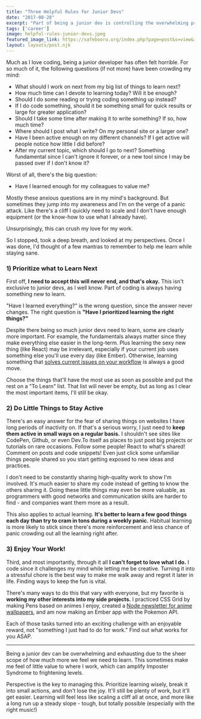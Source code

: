 ```yaml
---
title: "Three Helpful Rules for Junior Devs"
date: "2017-08-28"
excerpt: "Part of being a junior dev is controlling the overwhelming pressure I put on myself to learn as much as possible."
tags: ['career']
image: helpful-rules-junior-devs.jpeg
featured_image_link: https://safebooru.org/index.php?page=post&s=view&id=2930844
layout: layouts/post.njk
---
```


Much as I love coding, being a junior developer has often felt horrible. For so much of it, the following questions (if not more) have been crowding my mind:

* What should I work on next from my big list of things to learn next?
* How much time can I devote to learning today? Will it be enough?
* Should I do some reading or trying coding something up instead?
* If I do code something, should it be something small for quick results or large for greater application?
* Should I take some time after making it to write something? If so, how much time?
* Where should I post what I write? On my personal site or a larger one?
* Have I been active enough on my different channels? If I get active will people notice how little I did before?
* After my current topic, which should I go to next? Something fundamental since I can't ignore it forever, or a new tool since I may be passed over if I don't know it?

Worst of all, there's the big question:

* Have I learned enough for my colleagues to value me?

Mostly these anxious questions are in my mind's background. But sometimes they jump into my awareness and I'm on the verge of a panic attack. Like there's a cliff I quickly need to scale and I don't have enough equipment (or the know-how to use what I already have).

Unsurprisingly, this can crush my love for my work.

So I stopped, took a deep breath, and looked at my perspectives. Once I was done, I'd thought of a few mantras to remember to help me learn while staying sane.

### 1) Prioritize what to Learn Next

First off, **I need to accept this will never end, and that's okay.** This isn't exclusive to junior devs, as I well know. Part of coding is always having something new to learn.

"Have I learned everything?" is the wrong question, since the answer never changes. The right question is **"Have I prioritized learning the right things?"**

Despite there being so much junior devs need to learn, some are clearly more important. For example, the fundamentals always matter since they make everything else easier in the long-term. Plus learning the sexy new thing (like React) may be irrelevant, especially if your current job uses something else you'll use every day (like Ember). Otherwise, learning something that [solves current issues on your workflow](https://zellwk.com/blog/learn-tools/) is always a good move.

Choose the things that'll have the most use as soon as possible and put the rest on a "To Learn" list. That list will never be empty, but as long as I clear the most important items, I'll still be okay.

### 2) Do Little Things to Stay Active

There's an easy answer for the fear of sharing things on websites I have long periods of inactivity on. If that's a serious worry, I just need to **keep them active in small ways on a regular basis.** I shouldn't see sites like CodePen, Github, or even Dev.To itself as places to just post big projects or tutorials on rare occasions. Follow some people! React to what's shared! Comment on posts and code snippets! Even just click some unfamiliar things people shared so you start getting exposed to new ideas and practices.

I don't need to be constantly sharing high-quality work to show I'm involved. It's much easier to share my code instead of getting to know the others sharing it. Doing these little things may even be more valuable, as programmers with good networks and communication skills are harder to find - and companies want them more as a result.

This also applies to actual learning. **It's better to learn a few good things each day than try to cram in tons during a weekly panic.** Habitual learning is more likely to stick since there's more reinforcement and less chance of panic crowding out all the learning right after.

### 3) Enjoy Your Work!

Third, and most importantly, through it all **I can't forget to love what I do.** I code since it challenges my mind while letting me be creative. Turning it into a stressful chore is the best way to make me walk away and regret it later in life. Finding ways to keep the fun is vital.

There's many ways to do this that vary with everyone, but my favorite is **working my other interests into my side projects.** I practiced CSS Grid by making Pens based on animes I enjoy, created a [Node newsletter for anime wallpapers](https://dev.to/maxwell_dev/how-to-make-an-anime-newsletter), and am now making an Ember app with the Pokemon API.

Each of those tasks turned into an exciting challenge with an enjoyable reward, not "something I just had to do for work." Find out what works for you ASAP.

<hr>

Being a junior dev can be overwhelming and exhausting due to the sheer scope of how much more we feel we need to learn. This sometimes make me feel of little value to where I work, which can amplify Imposter Syndrome to frightening levels.

Perspective is the key to managing this. Prioritize learning wisely, break it into small actions, and don't lose the joy. It'll still be plenty of work, but it'll get easier. Learning will feel less like scaling a cliff all at once, and more like a long run up a steady slope - tough, but totally possible (especially with the right music!)
